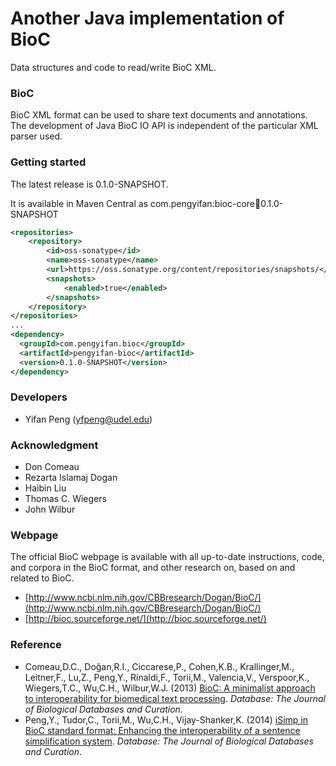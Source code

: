 # Another Java implementation of BioC

Data structures and code to read/write BioC XML.

### BioC

BioC XML format can be used to share text documents and annotations.
The development of Java BioC IO API is independent of the particular XML parser used.

### Getting started

The latest release is 0.1.0-SNAPSHOT.

It is available in Maven Central as com.pengyifan:bioc-core:jar:0.1.0-SNAPSHOT

```XML
<repositories>
    <repository>
        <id>oss-sonatype</id>
        <name>oss-sonatype</name>
        <url>https://oss.sonatype.org/content/repositories/snapshots/</url>
        <snapshots>
            <enabled>true</enabled>
        </snapshots>
    </repository>
</repositories>
...
<dependency>
  <groupId>com.pengyifan.bioc</groupId>
  <artifactId>pengyifan-bioc</artifactId>
  <version>0.1.0-SNAPSHOT</version>
</dependency>
```

### Developers

* Yifan Peng (yfpeng@udel.edu)

### Acknowledgment

* Don Comeau
* Rezarta Islamaj Dogan
* Haibin Liu 
* Thomas C. Wiegers
* John Wilbur

### Webpage

The official BioC webpage is available with all up-to-date instructions, code, and corpora in the BioC format, and other research on, based on and related to BioC. 

* [http://www.ncbi.nlm.nih.gov/CBBresearch/Dogan/BioC/](http://www.ncbi.nlm.nih.gov/CBBresearch/Dogan/BioC/)
* [http://bioc.sourceforge.net/](http://bioc.sourceforge.net/)

### Reference

* Comeau,D.C., Doğan,R.I., Ciccarese,P., Cohen,K.B., Krallinger,M., Leitner,F., Lu,Z., Peng,Y., Rinaldi,F., Torii,M., Valencia,V., Verspoor,K., Wiegers,T.C., Wu,C.H., Wilbur,W.J. (2013) [BioC: A minimalist approach to interoperability for biomedical text processing](http://database.oxfordjournals.org/content/2013/bat064.abstract). *Database: The Journal of Biological Databases and Curation*.
* Peng,Y., Tudor,C., Torii,M., Wu,C.H., Vijay-Shanker,K. (2014) [iSimp in BioC standard format: Enhancing the interoperability of a sentence simplification system](http://database.oxfordjournals.org/content/2014/bau038). *Database: The Journal of Biological Databases and Curation*.
